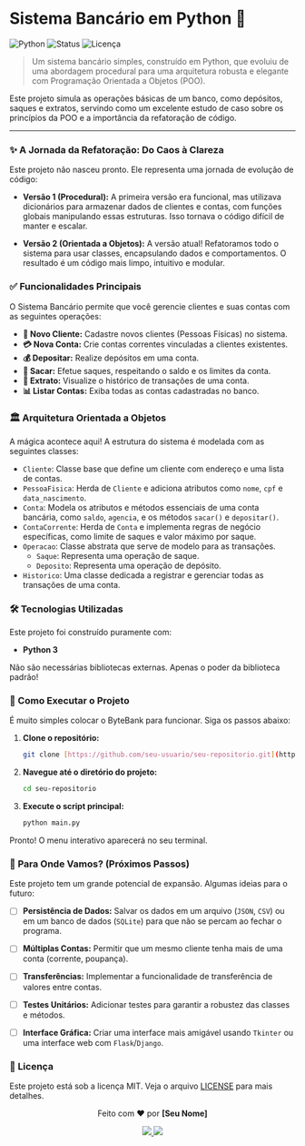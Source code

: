 # Sistema Bancário em Python 🏦

![Python](https://img.shields.io/badge/python-3.8%2B-blue.svg)
![Status](https://img.shields.io/badge/status-conclu%C3%ADdo-green.svg)
![Licença](https://img.shields.io/badge/licen%C3%A7a-MIT-lightgrey.svg)

> Um sistema bancário simples, construído em Python, que evoluiu de uma abordagem procedural para uma arquitetura robusta e elegante com Programação Orientada a Objetos (POO).

Este projeto simula as operações básicas de um banco, como depósitos, saques e extratos, servindo como um excelente estudo de caso sobre os princípios da POO e a importância da refatoração de código.

---

### ✨ A Jornada da Refatoração: Do Caos à Clareza

Este projeto não nasceu pronto. Ele representa uma jornada de evolução de código:

* **Versão 1 (Procedural):** A primeira versão era funcional, mas utilizava dicionários para armazenar dados de clientes e contas, com funções globais manipulando essas estruturas. Isso tornava o código difícil de manter e escalar.

* **Versão 2 (Orientada a Objetos):** A versão atual! Refatoramos todo o sistema para usar classes, encapsulando dados e comportamentos. O resultado é um código mais limpo, intuitivo e modular.

### ✅ Funcionalidades Principais

O Sistema Bancário permite que você gerencie clientes e suas contas com as seguintes operações:

* **🧑 Novo Cliente:** Cadastre novos clientes (Pessoas Físicas) no sistema.
* **💳 Nova Conta:** Crie contas correntes vinculadas a clientes existentes.
* **💰 Depositar:** Realize depósitos em uma conta.
* **💸 Sacar:** Efetue saques, respeitando o saldo e os limites da conta.
* **🧾 Extrato:** Visualize o histórico de transações de uma conta.
* **📊 Listar Contas:** Exiba todas as contas cadastradas no banco.



### 🏛️ Arquitetura Orientada a Objetos

A mágica acontece aqui! A estrutura do sistema é modelada com as seguintes classes:

* `Cliente`: Classe base que define um cliente com endereço e uma lista de contas.
* `PessoaFisica`: Herda de `Cliente` e adiciona atributos como `nome`, `cpf` e `data_nascimento`.
* `Conta`: Modela os atributos e métodos essenciais de uma conta bancária, como `saldo`, `agencia`, e os métodos `sacar()` e `depositar()`.
* `ContaCorrente`: Herda de `Conta` e implementa regras de negócio específicas, como limite de saques e valor máximo por saque.
* `Operacao`: Classe abstrata que serve de modelo para as transações.
    * `Saque`: Representa uma operação de saque.
    * `Deposito`: Representa uma operação de depósito.
* `Historico`: Uma classe dedicada a registrar e gerenciar todas as transações de uma conta.


### 🛠️ Tecnologias Utilizadas

Este projeto foi construído puramente com:

* **Python 3**

Não são necessárias bibliotecas externas. Apenas o poder da biblioteca padrão!



### 🚀 Como Executar o Projeto

É muito simples colocar o ByteBank para funcionar. Siga os passos abaixo:

1.  **Clone o repositório:**
    ```bash
    git clone [https://github.com/seu-usuario/seu-repositorio.git](https://github.com/seu-usuario/seu-repositorio.git)
    ```

2.  **Navegue até o diretório do projeto:**
    ```bash
    cd seu-repositorio
    ```

3.  **Execute o script principal:**
    ```bash
    python main.py
    ```

Pronto! O menu interativo aparecerá no seu terminal.


### 🔭 Para Onde Vamos? (Próximos Passos)

Este projeto tem um grande potencial de expansão. Algumas ideias para o futuro:

* [ ] **Persistência de Dados:** Salvar os dados em um arquivo (`JSON`, `CSV`) ou em um banco de dados (`SQLite`) para que não se percam ao fechar o programa.
* [ ] **Múltiplas Contas:** Permitir que um mesmo cliente tenha mais de uma conta (corrente, poupança).
* [ ] **Transferências:** Implementar a funcionalidade de transferência de valores entre contas.
* [ ] **Testes Unitários:** Adicionar testes para garantir a robustez das classes e métodos.
* [ ] **Interface Gráfica:** Criar uma interface mais amigável usando `Tkinter` ou uma interface web com `Flask`/`Django`.


### 📜 Licença

Este projeto está sob a licença MIT. Veja o arquivo [LICENSE](LICENSE) para mais detalhes.


<p align="center">
  Feito com ❤️ por <strong>[Seu Nome]</strong>
</p>
<p align="center">
  <a href="[https://github.com/Cris-deli?tab=repositories]">
    <img src="https://img.shields.io/badge/GitHub-100000?style=for-the-badge&logo=github&logoColor=white" />
  </a>
  <a href="[https://www.linkedin.com/in/carlacristinasandrade/]">
    <img src="https://img.shields.io/badge/LinkedIn-0A66C2?style=for-the-badge&logo=linkedin&logoColor=white" />
  </a>
</p>
